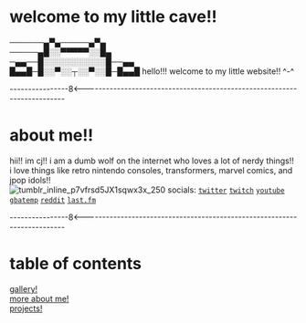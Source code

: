 # welcome to my little cave!!
──────▄▀▄─────▄▀▄  
─────▄█░░▀▀▀▀▀░░█▄  
─▄▄──█░░░░░░░░░░░█──▄▄  
█▄▄█─█░░▀░░┬░░▀░░█─█▄▄█  hello!!! welcome to my little website!! ^-^

----------------8<-------------------------------------------------------------------------
# about me!!
hii!! im cj!! i am a dumb wolf on the internet who loves a lot of nerdy things!! i love things like retro nintendo consoles, transformers, marvel comics, and jpop idols!!  
![tumblr_inline_p7vfrsd5JX1sqwx3x_250](https://user-images.githubusercontent.com/20288518/150689820-735ddcb9-2695-4722-b354-ff673cf2b769.gif)  socials: [`twitter`](https://twitter.com/miraicoder_) [`twitch`](https://www.twitch.tv/miraicoder2) [`youtube`](https://www.youtube.com/miraicoder) [`gbatemp`](https://gbatemp.net/members/miraicoder.546608/) [`reddit`](https://www.reddit.com/user/miraicoder2) [`last.fm`](https://www.last.fm/user/miraicoder)  
  
----------------8<-------------------------------------------------------------------------  
  
# table of contents
<a href="gallery.md"> gallery!</a>  
<a href="aboutmemore.md"> more about me!</a>  
<a href="projects.md"> projects!</a>  
